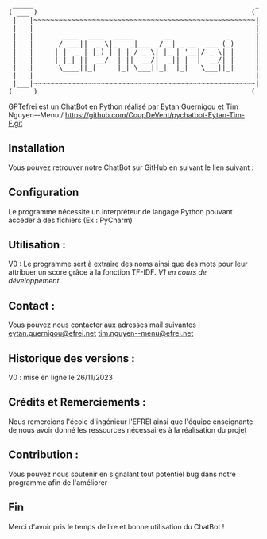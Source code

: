 <pre>
 _____                                                     _____ 
( ___ )                                                   ( ___ )
 |   |~~~~~~~~~~~~~~~~~~~~~~~~~~~~~~~~~~~~~~~~~~~~~~~~~~~~~|   | 
 |   |                                                     |   | 
 |   |       ____  ____  _____       __             _      |   | 
 |   |      / ___||  _ \|_   _|___  / _| _ __  ___ (_)     |   | 
 |   |     | |  _ | |_) | | | / _ \| |_ | '__|/ _ \| |     |   | 
 |   |     | |_| ||  __/  | ||  __/|  _|| |  |  __/| |     |   | 
 |   |      \____||_|     |_| \___||_|  |_|   \___||_|     |   | 
 |   |                                                     |   | 
 |___|~~~~~~~~~~~~~~~~~~~~~~~~~~~~~~~~~~~~~~~~~~~~~~~~~~~~~|___| 
(_____)                                                   (_____)
</pre>
 
GPTefrei est un ChatBot en Python réalisé par Eytan Guernigou et Tim Nguyen--Menu / https://github.com/CoupDeVent/pychatbot-Eytan-Tim-F.git


## Installation

Vous pouvez retrouver notre ChatBot sur GitHub en suivant le lien suivant : 

## Configuration

Le programme nécessite un interpréteur de langage Python pouvant accéder à des fichiers (Ex : PyCharm)

## Utilisation :

V0 : Le programme sert à extraire des noms ainsi que des mots pour leur attribuer un score grâce à la fonction TF-IDF.
*V1 en cours de développement*


## Contact :

Vous pouvez nous contacter aux adresses mail suivantes :
eytan.guernigou@efrei.net
tim.nguyen--menu@efrei.net

## Historique des versions :

V0 : mise en ligne le 26/11/2023


## Crédits et Remerciements :

Nous remercions l'école d'ingénieur l'EFREI ainsi que l'équipe enseignante de nous avoir donné les ressources nécessaires à la réalisation du projet

## Contribution :

Vous pouvez nous soutenir en signalant tout potentiel bug dans notre programme afin de l'améliorer

## Fin

Merci d'avoir pris le temps de lire et bonne utilisation du ChatBot ! 
